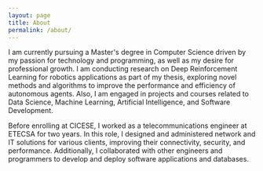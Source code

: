 ```yaml
---
layout: page
title: About
permalink: /about/
---
```


I am currently pursuing a Master's degree in Computer Science driven by my passion for technology and programming, as well as my desire for professional growth. I am conducting research on Deep Reinforcement Learning for robotics applications as part of my thesis, exploring novel methods and algorithms to improve the performance and efficiency of autonomous agents. Also, I am engaged in projects and courses related to Data Science, Machine Learning, Artificial Intelligence, and Software Development.

Before enrolling at CICESE, I worked as a telecommunications engineer at ETECSA for two years. In this role, I designed and administered network and IT solutions for various clients, improving their connectivity, security, and performance. Additionally, I collaborated with other engineers and programmers to develop and deploy software applications and databases.
